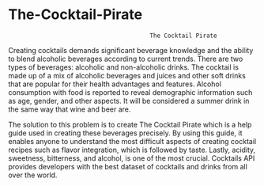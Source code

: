 # The-Cocktail-Pirate

                                            The Cocktail Pirate
Creating cocktails demands significant beverage knowledge and the ability to blend alcoholic beverages according to current trends. There are two types of beverages: alcoholic and non-alcoholic drinks. The cocktail is made up of a mix of alcoholic beverages and juices and other soft drinks that are popular for their health advantages and features. Alcohol consumption with food is reported to reveal demographic information such as age, gender, and other aspects. It will be considered a summer drink in the same way that wine and beer are.


The solution to this problem is to create The Cocktail Pirate which is a help guide used in creating these beverages precisely. By using this guide, it enables anyone to understand the most difficult aspects of creating cocktail recipes such as flavor integration, which is followed by taste. Lastly, acidity, sweetness, bitterness, and alcohol, is one of the most crucial. Cocktails API provides developers with the best dataset of cocktails and drinks from all over the world.


